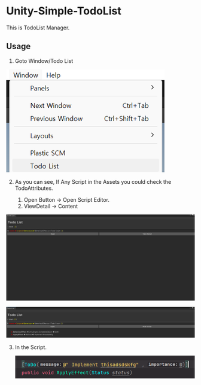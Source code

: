 # Unity-Simple-TodoList


This is TodoList Manager.


## Usage

1. Goto Window/Todo List

![image.png](assets/image.png)


2. As you can see, If Any Script in the Assets you could check the TodoAttributes.

   1. Open Button -> Open Script Editor.
   2. ViewDetail -> Content

![image.png](assets/image2.png)





![image.png](assets/image3.png)


3. In the Script.

   ![image.png](assets/image4.png)
